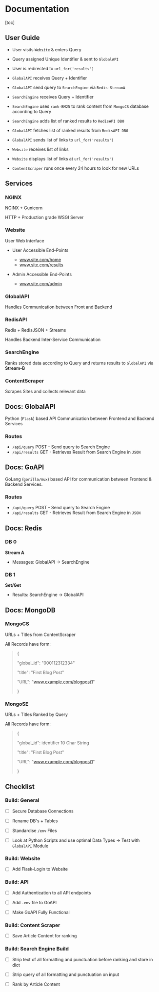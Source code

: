 # Documentation

[toc]

## User Guide

- User visits `Website` & enters Query
- Query assigned Unique Identifier & sent to `GlobalAPI`
- User is redirected to `url_for('results')`

- `GlobalAPI` receives Query + Identifier
- `GlobalAPI` send query to `SearchEngine` via `Redis-StreamA`

- `SearchEngine` receives Query + Identifier
- `SearchEngine` uses `rank-BM25` to rank content from `MongoCS` database according to Query
- `SearchEngine` adds list of ranked results to `RedisAPI DB0`
- `GlobalAPI` fetches list of ranked results from `RedisAPI DB0`
- `GlobalAPI` sends list of links to `url_for('results')`

- `Website` receives list of links
- `Website` displays list of links at `url_for('results')`

- `ContentScraper` runs once every 24 hours to look for new URLs



## Services

### NGINX

NGINX + Gunicorn

HTTP + Production grade WSGI Server

### Website

User Web Interface

- User Accessible End-Points

  - www.site.com/home
  - www.site.com/results

- Admin Accessible End-Points

  - www.site.com/admin

### GlobalAPI

Handles Communication between Front and Backend

### RedisAPI

Redis + RedisJSON + Streams

Handles Backend Inter-Service Communication

### SearchEngine

Ranks stored data according to Query and returns results to `GlobalAPI` via **Stream-B**

### ContentScraper

Scrapes Sites and collects relevant data



## Docs: GlobalAPI

Python (`Flask`) based API Communication between Frontend and Backend Services

### Routes

- `/api/query` POST - Send query to Search Engine
- `/api/results`  GET - Retrieves Result from Search Engine in `JSON`



## Docs: GoAPI

GoLang (`gorilla/mux`) based API for communication between Frontend & Backend Services.

### Routes

- `/api/query` POST - Send query to Search Engine
- `/api/results`  GET - Retrieves Result from Search Engine in `JSON`



## Docs: Redis

### DB 0

**Stream A**

- Messages: GlobalAPI -> SearchEngine

### DB 1

**Set/Get**

- Results: SearchEngine -> GlobalAPI



## Docs: MongoDB

### MongoCS

URLs + Titles from ContentScraper

All Records have form:

> {
>
>  "global_id": "000112312334"
>
>  "title": "First Blog Post"
>
>  "URL": "www.example.com/blogpost1"
>
> }

### MongoSE

URLs + Titles Ranked by Query

All Records have form:

> {
>
>  "global_id": identifier 10 Char String
>
>  "title": "First Blog Post"
>
>  "URL": "www.example.com/blogpost1"
>
> }



## Checklist

### Build: General

- [ ] Secure Database Connections

- [ ] Rename DB's + Tables 

- [ ] Standardise `/env` Files

- [ ] Look at Python Scripts and use optimal Data Types -> Test with `GlobalAPI` Module

  

### Build: Website

- [ ] Add Flask-Login to Website

  

### Build: API

- [ ] Add Authentication to all API endpoints

- [ ] Add `.env` file to GoAPI

- [ ] Make GoAPI Fully Functional

  

### Build: Content Scraper

- [ ] Save Article Content for ranking

  

### Build: Search Engine Build

- [ ] Strip text of all formatting and punctuation before ranking and store in dict
- [ ] Strip query of all formatting and punctuation on input
- [ ] Rank by Article Content


